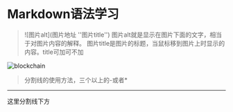 # Markdown语法学习

>![图片alt](图片地址 ''图片title'')
>图片alt就是显示在图片下面的文字，相当于对图片内容的解释。
>图片title是图片的标题，当鼠标移到图片上时显示的内容。title可加可不加


![blockchain](https://ss0.bdstatic.com/70cFvHSh_Q1YnxGkpoWK1HF6hhy/it/u=702257389,1274025419&fm=27&gp=0.jpg "区块链")

>分割线的使用方法，三个以上的-或者*
---
这里分割线下方
